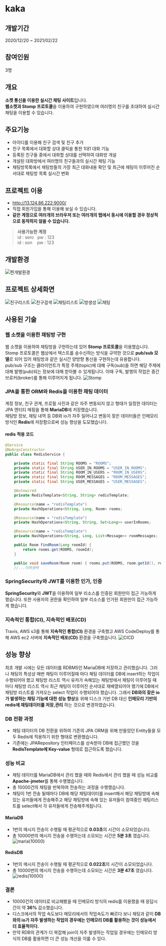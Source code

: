 # kaka

## 개발기간
2020/12/20 ~ 2021/02/22

## 참여인원
3명

## 개요
**소켓 통신을 이용한 실시간 채팅 사이트**입니다.  
**웹소켓과 Stomp 프로토콜**을 이용하여 구현하였으며 여러명의 친구를 초대하여 실시간 채팅을 이용할 수 있습니다. 

## 주요기능
- 아이디를 이용해 친구 검색 및 친구 추가  
- 친구 목록에서 대화할 상대 클릭을 통한 1대1 대화 기능
- 등록된 친구들 중에서 대화할 상대를 선택하여 대화방 개설  
- 개설된 대화방에서 여러명의 친구들과의 실시간 채팅 기능  
- 채팅방목록에서 채팅방들의 가장 최근 대화내용 확인 및 최근에 채팅이 이루어진 순서대로 채팅방 목록 실시간 변화  

## 프로젝트 이용
-  http://13.124.86.222:9000/
- 직접 회원가입을 통해 이용해 보실 수 있습니다.  
- __같은 계정으로 여러개의 브라우저 또는 여러개의 탭에서 동시에 이용할 경우 정상적으로 동작하지 않을 수 있습니다.__  
>  __사용가능한 계정__  
> id : sero &nbsp;&nbsp;pw : 123  
> id : son  &nbsp;&nbsp;&nbsp;pw : 123  

## 개발환경
![찐개발환경](https://user-images.githubusercontent.com/45163261/108697007-a49edd00-7545-11eb-84f5-1f578d003e13.PNG)

## 프로젝트 상세화면
![친구리스트](https://user-images.githubusercontent.com/45163261/108715375-23a00f80-755e-11eb-8c62-187091af15ca.PNG)
![친구검색](https://user-images.githubusercontent.com/45163261/108715378-24d13c80-755e-11eb-934f-6e9541da0b20.PNG)
![채팅리스트](https://user-images.githubusercontent.com/45163261/108715379-269b0000-755e-11eb-9518-1532848f5d20.PNG)
![방생성](https://user-images.githubusercontent.com/45163261/108715389-2864c380-755e-11eb-941c-e94ddcbdec3d.PNG)
![채팅](https://user-images.githubusercontent.com/45163261/108715393-2995f080-755e-11eb-8dea-9edfc6ebd32f.PNG)


## 사용된 기술
### 웹 소켓을 이용한 채팅방 구현
웹 소켓을 이용하여 채팅방을 구현하는데 있어 **Stomp 프로토콜**을 이용했습니다. Stomp 프로토콜은 웹상에서 텍스트를 송수신하는 방식을 규약한 것으로 **pub/sub 모델**로 되어 있어 채팅방과 같은 실시간 양방향 통신을 구현하는데 유용합니다.  
pub/sub 구조는 클라이언트가 특정 주제(topic)에 대해 구독(sub)을 하면 해당 주제에 대해 발행(pub)되는 정보에 대해 받아볼 수 있게됩니다. 이때 구독, 발행의 작업은 중간 브로커(broker)를 통해 이루어지게 됩니다.
![Stomp](https://user-images.githubusercontent.com/45163261/108693610-60114280-7541-11eb-9f3f-ca55efa7d625.PNG)


### JPA을 통한 ORM와 Redis을 이용한 채팅 데이터
계정 정보, 친구 관계, 프로필 사진과 같은 자주 변동되지 않고 형태가 일정한 데이터는 JPA 엔티티 매핑을 통해 **MariaDB**에 저장했습니다.  
채팅방 정보, 채팅 내역 등 DB와 io가 자주 일어나고 변동이 잦은 데이터들은 인메모리 방식인 **Redis**에 저장함으로써 성능 향상을 도모했습니다.

#### redis 적용 코드
```java
@Service
@NoArgsConstructor
public class RedisService {

    private static final String ROOMS = "ROOMS";
    private static final String USER_IN_ROOMS = "USER_IN_ROOMS";
    private static final String ROOM_IN_USERS = "ROOM_IN_USERS";
    private static final String ROOM_MESSAGES = "ROOM_MESSAGES";
    private static final String USER_MESSAGES = "USER_MESSAGES";

    @Autowired
    private RedisTemplate<String, String> redisTemplate;

    @Resource(name = "redisTemplate")
    private HashOperations<String, Long, Room> rooms;

    @Resource(name = "redisTemplate")
    private HashOperations<String, String, Set<Long>> userInRooms;

    @Resource(name = "redisTemplate")
    private HashOperations<String, Long, List<Message>> roomMessages;

    public Room findRoom(Long roomId) {
        return rooms.get(ROOMS, roomId);
    }

    public void saveRoom(Room room) { rooms.put(ROOMS, room.getId(), room); }
    //...이하생략
```

### SpringSecurity와 JWT를 이용한 인가, 인증
**SpringSecurity**와 **JWT**을 이용하여 일부 리소스를 인증된 회원만이 접근 가능하게 했습니다. 또한 사용자의 권한을 확인하여 일부 리소스를 인가된 회원만이 접근 가능하게 했습니다.

### 지속적인 통합(CI), 지속적인 배포(CD)
Travis, AWS s3를 통해 **지속적인 통합(CI)** 환경을 구축했고 AWS CodeDeploy를 통해 AWS ec2 서버에 **지속적인 배포(CD)** 환경을 구축했습니다.
![CICD](https://user-images.githubusercontent.com/45163261/108695469-ac5d8200-7543-11eb-989d-eed462410b2a.PNG)

## 성능 향상
최초 개발 시에는 모든 데이터를 RDBMS인 MariaDB에 저장하고 관리했습니다. 그러나 채팅의 특성상 매번 채팅이 이루어질때 마다 채팅 데이터를 DB에 insert하는 작업이 수행되어야 했고 
채팅방 리스트 역시 유저가 속해있는 채팅방에서 채팅이 이루어질 때 마다 채팅방 리스트 역시 최근 채팅이 이루어진 순서대로 재배열되어야 했기에 DB에서 채팅방 리스트를 가져오는 select 작업이 수행되어야 했습니다.
그래서 **DB와의 잦은 io가 발생하는 채팅 기능에 대한 성능 향상**을 위해 디스크 기반 DB 대신 **인메모리 기반의 redis에 채팅데이터를 저장,관리** 하는 것으로 변경하였습니다.

### DB 전환 과정
- 채팅 데이터의 DB 전환을 위하여 기존의 JPA ORM을 위해 만들었던 Entity들을 모두 Redis에 적용하기 위한 형태로 변환했습니다.
- 기존에는 JPARepository 인터페이스를 상속받아 DB에 접근했던 것을 **RedisTemplate에 Key-value** 형태로 접근하도록 했습니다.

### 성능 비교
- 채팅 데이터를 MariaDB에서 관리 했을 때와 Redis에서 관리 했을 때 성능 비교를 **Apache-jmeter**를 통해 수행했습니다.
- 총 10000건의 채팅을 반복하여 전송하는 과정을 수행했습니다. 
- 채팅이 1번 전송 될때마다 DB에 해당 채팅데이터를 insert해서 해당 채팅방에 속해있는 유저들에게 전송해주고 해당 채팅방에 속해 있는 유저들이 참여중인 채팅리스트를 select해서 각 유저들에게 전송해주게됩니다.
#### MariaDB
- 1번의 메시지 전송이 수행될 때 평균적으로 **0.03초**의 시간이 소모되었습니다.
- 총 10000번의 메시지 전송을 수행하는데 소모되는 시간은 **5분 3초** 였습니다.
![maria(10000)](https://user-images.githubusercontent.com/45163261/108707317-29dcbe80-7553-11eb-8550-e03b3f828973.PNG)
#### RedisDB
- 1번의 메시지 전송이 수행될 때 평균적으로 **0.022초**의 시간이 소모되었습니다.
- 총 10000번의 메시지 전송을 수행하는데 소모되는 시간은 **3분 47초** 였습니다.
![redis(10000)](https://user-images.githubusercontent.com/45163261/108707307-26e1ce00-7553-11eb-9fb7-4730742a1916.PNG)
### 결론
- 10000건의 데이터로 비교해봤을 때 인메모리 방식의 redis를 이용했을 때 응답시간이 약 **36%** 감소했습니다.
- 디스크에서의 작업 속도보다 메모리에서의 작업속도가 빠르다 보니 채팅과 같이 **DB와의 io가 자주 발생하는 작업의 경우에는 인메모리 DB를 활용하는 것이 성능에서 더 효율적이다.**
- 만약 RDB의 관계가 더 복잡해 join이 자주 발생하는 작업일 경우에는 인메모리 방식의 DB를 활용하면 더 큰 성능 개선을 이룰 수 있다.
